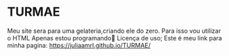 # TURMAE

Meu site sera para uma gelateria,criando ele do zero.
Para isso vou utilizar o HTML
Apenas estou programando🏮
Licença de uso;
Este é meu link para minha pagina: https://juliaamrl.github.io/TURMAE/

